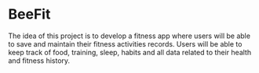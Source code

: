 # BeeFit

The idea of this project is to develop a fitness app where users will be able to save and maintain their fitness activities records.
Users will be able to keep track of food, training, sleep, habits and all data related to their health and fitness history.
